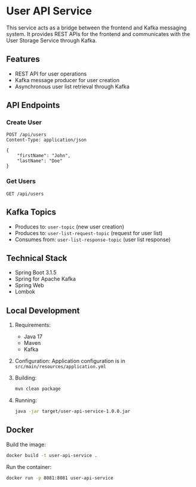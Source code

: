 # User API Service

This service acts as a bridge between the frontend and Kafka messaging system. It provides REST APIs for the frontend and communicates with the User Storage Service through Kafka.

## Features

- REST API for user operations
- Kafka message producer for user creation
- Asynchronous user list retrieval through Kafka

## API Endpoints

### Create User
```http
POST /api/users
Content-Type: application/json

{
    "firstName": "John",
    "lastName": "Doe"
}
```

### Get Users
```http
GET /api/users
```

## Kafka Topics

- Produces to: `user-topic` (new user creation)
- Produces to: `user-list-request-topic` (request for user list)
- Consumes from: `user-list-response-topic` (user list response)

## Technical Stack

- Spring Boot 3.1.5
- Spring for Apache Kafka
- Spring Web
- Lombok

## Local Development

1. Requirements:
   - Java 17
   - Maven
   - Kafka

2. Configuration:
   Application configuration is in `src/main/resources/application.yml`

3. Building:
   ```bash
   mvn clean package
   ```

4. Running:
   ```bash
   java -jar target/user-api-service-1.0.0.jar
   ```

## Docker

Build the image:
```bash
docker build -t user-api-service .
```

Run the container:
```bash
docker run -p 8081:8081 user-api-service
``` 
